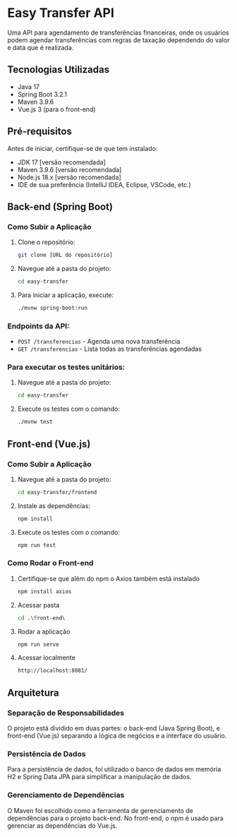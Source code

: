 # Easy Transfer API

Uma API para agendamento de transferências financeiras, onde os usuários podem agendar transferências com regras de taxação dependendo do valor e data que é realizada.
## Tecnologias Utilizadas

- Java 17
- Spring Boot 3.2.1
- Maven 3.9.6
- Vue.js 3 (para o front-end)

## Pré-requisitos

Antes de iniciar, certifique-se de que tem instalado:
- JDK 17 [versão recomendada]
- Maven 3.9.6 [versão recomendada]
- Node.js 18.x [versão recomendada]
- IDE de sua preferência (IntelliJ IDEA, Eclipse, VSCode, etc.)

## Back-end (Spring Boot)
### Como Subir a Aplicação

1. Clone o repositório:
   ```bash
   git clone [URL do repositório]
2. Navegue até a pasta do projeto:
   ```bash
   cd easy-transfer
3. Para iniciar a aplicação, execute:
   ```bash
   ./mvnw spring-boot:run

### Endpoints da API:

- `POST /transferencias` - Agenda uma nova transferência
- `GET /transferencias` - Lista todas as transferências agendadas

### Para executar os testes unitários:

1. Navegue até a pasta do projeto:
   ```bash
   cd easy-transfer
2. Execute os testes com o comando:
   ```bash
   ./mvnw test

## Front-end (Vue.js)
### Como Subir a Aplicação

1. Navegue até a pasta do projeto:
   ```bash
   cd easy-transfer/frontend
2. Instale as dependências:
   ```bash
   npm install
4. Execute os testes com o comando:
   ```bash
   npm run test

### Como Rodar o Front-end
1. Certifique-se que além do npm o Axios também está instalado
   ```bash
   npm install axios
2. Acessar pasta
   ```bash
   cd .\front-end\
3. Rodar a aplicação
   ```bash
   npm run serve
4. Acessar localmente
   ```bash
   http://localhost:8081/

## Arquitetura
### Separação de Responsabilidades
O projeto está dividido em duas partes: o back-end (Java Spring Boot), e front-end (Vue.js) separando a lógica de negócios e a interface do usuário.
### Persistência de Dados
Para a persistência de dados, foi utilizado o banco de dados em memória H2 e Spring Data JPA para simplificar a manipulação de dados.
### Gerenciamento de Dependências
O Maven foi escolhido como a ferramenta de gerenciamento de dependências para o projeto back-end. No front-end, o npm é usado para gerenciar as dependências do Vue.js.